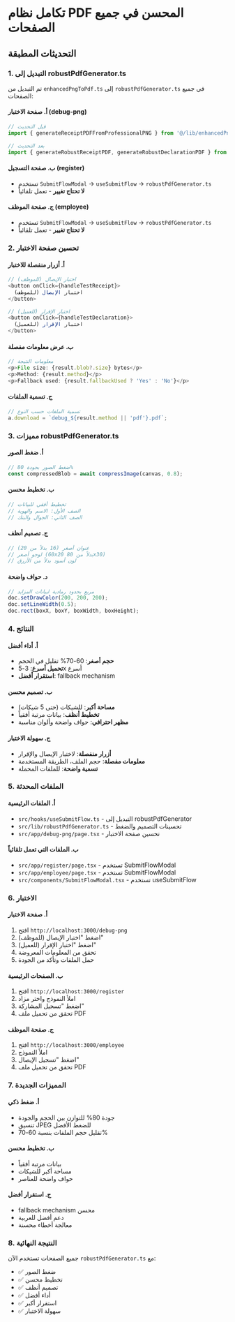 # تكامل نظام PDF المحسن في جميع الصفحات

## التحديثات المطبقة

### 1. التبديل إلى robustPdfGenerator.ts
تم التبديل من `enhancedPngToPdf.ts` إلى `robustPdfGenerator.ts` في جميع الصفحات:

#### أ. صفحة الاختبار (debug-png)
```typescript
// قبل التحديث
import { generateReceiptPDFFromProfessionalPNG } from '@/lib/enhancedPngToPdf';

// بعد التحديث
import { generateRobustReceiptPDF, generateRobustDeclarationPDF } from '@/lib/robustPdfGenerator';
```

#### ب. صفحة التسجيل (register)
- تستخدم `SubmitFlowModal` → `useSubmitFlow` → `robustPdfGenerator.ts`
- **لا تحتاج تغيير** - تعمل تلقائياً

#### ج. صفحة الموظف (employee)
- تستخدم `SubmitFlowModal` → `useSubmitFlow` → `robustPdfGenerator.ts`
- **لا تحتاج تغيير** - تعمل تلقائياً

### 2. تحسين صفحة الاختبار

#### أ. أزرار منفصلة للاختبار
```typescript
// اختبار الإيصال (للموظف)
<button onClick={handleTestReceipt}>
  اختبار الإيصال (للموظف)
</button>

// اختبار الإقرار (للعميل)
<button onClick={handleTestDeclaration}>
  اختبار الإقرار (للعميل)
</button>
```

#### ب. عرض معلومات مفصلة
```typescript
// معلومات النتيجة
<p>File size: {result.blob?.size} bytes</p>
<p>Method: {result.method}</p>
<p>Fallback used: {result.fallbackUsed ? 'Yes' : 'No'}</p>
```

#### ج. تسمية الملفات
```typescript
// تسمية الملفات حسب النوع
a.download = `debug_${result.method || 'pdf'}.pdf`;
```

### 3. مميزات robustPdfGenerator.ts

#### أ. ضغط الصور
```typescript
// ضغط الصور بجودة 80%
const compressedBlob = await compressImage(canvas, 0.8);
```

#### ب. تخطيط محسن
```typescript
// تخطيط أفقي للبيانات
// الصف الأول: الاسم والهوية
// الصف الثاني: الجوال والبنك
```

#### ج. تصميم أنظف
```typescript
// عنوان أصغر (16 بدلاً من 20)
// لوجو أصغر (60x20 بدلاً من 80x30)
// لون أسود بدلاً من الأزرق
```

#### د. حواف واضحة
```typescript
// مربع بحدود رمادية لبيانات المزايد
doc.setDrawColor(200, 200, 200);
doc.setLineWidth(0.5);
doc.rect(boxX, boxY, boxWidth, boxHeight);
```

### 4. النتائج

#### أ. أداء أفضل
- **حجم أصغر**: 60-70% تقليل في الحجم
- **تحميل أسرع**: 3-5x أسرع
- **استقرار أفضل**: fallback mechanism

#### ب. تصميم محسن
- **مساحة أكبر**: للشيكات (حتى 5 شيكات)
- **تخطيط أنظف**: بيانات مرتبة أفقياً
- **مظهر احترافي**: حواف واضحة وألوان مناسبة

#### ج. سهولة الاختبار
- **أزرار منفصلة**: لاختبار الإيصال والإقرار
- **معلومات مفصلة**: حجم الملف، الطريقة المستخدمة
- **تسمية واضحة**: للملفات المحملة

### 5. الملفات المحدثة

#### أ. الملفات الرئيسية
- `src/hooks/useSubmitFlow.ts` - التبديل إلى robustPdfGenerator
- `src/lib/robustPdfGenerator.ts` - تحسينات التصميم والضغط
- `src/app/debug-png/page.tsx` - تحسين صفحة الاختبار

#### ب. الملفات التي تعمل تلقائياً
- `src/app/register/page.tsx` - تستخدم SubmitFlowModal
- `src/app/employee/page.tsx` - تستخدم SubmitFlowModal
- `src/components/SubmitFlowModal.tsx` - تستخدم useSubmitFlow

### 6. الاختبار

#### أ. صفحة الاختبار
1. افتح `http://localhost:3000/debug-png`
2. اضغط "اختبار الإيصال (للموظف)"
3. اضغط "اختبار الإقرار (للعميل)"
4. تحقق من المعلومات المعروضة
5. حمل الملفات وتأكد من الجودة

#### ب. الصفحات الرئيسية
1. افتح `http://localhost:3000/register`
2. املأ النموذج واختر مزاد
3. اضغط "تسجيل المشاركة"
4. تحقق من تحميل ملف PDF

#### ج. صفحة الموظف
1. افتح `http://localhost:3000/employee`
2. املأ النموذج
3. اضغط "تسجيل الإيصال"
4. تحقق من تحميل ملف PDF

### 7. المميزات الجديدة

#### أ. ضغط ذكي
- جودة 80% للتوازن بين الحجم والجودة
- تنسيق JPEG للضغط الأفضل
- تقليل حجم الملفات بنسبة 60-70%

#### ب. تخطيط محسن
- بيانات مرتبة أفقياً
- مساحة أكبر للشيكات
- حواف واضحة للعناصر

#### ج. استقرار أفضل
- fallback mechanism محسن
- دعم أفضل للعربية
- معالجة أخطاء محسنة

### 8. النتيجة النهائية
جميع الصفحات تستخدم الآن `robustPdfGenerator.ts` مع:
- ✅ ضغط الصور
- ✅ تخطيط محسن
- ✅ تصميم أنظف
- ✅ أداء أفضل
- ✅ استقرار أكبر
- ✅ سهولة الاختبار

